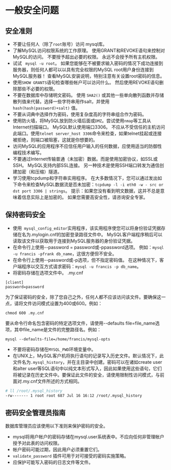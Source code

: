 # 一般安全问题

## 安全准则

* 不要让任何人（除了`root`账号）访问 mysql库。
* 了解MySQL访问权限系统的工作原理。 使用GRANT和REVOKE语句来控制对MySQL的访问。 不要授予超出必要的权限。 永远不会授予所有主机权限。
* 试试 ` mysql -u root`。 如果您能够在不被要求输入密码的情况下成功连接到服务器，则任何人都可以以具有完全权限的MySQL root用户身份连接到MySQL服务器！ 查看MySQL安装说明，特别注意有关设置root密码的信息。 
* 使用`SHOW GRANTS`语句检查哪些帐户可以访问什么。 然后使用REVOKE语句删除那些不必要的权限。
* 不要在数据库中存储明文密码。 使用 `SHA2()` 或其他一些单向散列函数并存储散列值来代替。选择一些字符串用作salt，并使用`hash(hash(password)+salt)` 值。
* 不要从词典中选择作为密码，使用复杂度高的字符串组合作为密码。
* 使用防火墙，将MySQL放到防火墙后面或`DMZ`。尝试使用`nmap`等工具从Internet扫描端口。 MySQL默认使用端口3306。 不应从不受信任的主机访问此端口。使用`telnet server_host 3306`命令来检查，如果telnet挂起或连接被拒绝，则端口被阻塞，这就是你想要的。
* 访问MySQL的应用程序不应信任用户输入的任何数据，应使用适当的防御性编程技术编写。
* 不要通过Internet传输普通（未加密）数据。而是使用加密协议，如SSL或SSH。 MySQL支持内部SSL连接。 另一种技术是使用SSH端口转发为通信创建加密（和压缩）隧道。
* 学习使用tcpdump和字符串实用程序。 在大多数情况下，您可以通过发出如下命令来检查MySQL数据流是否未加密：`tcpdump -l -i eth0 -w - src or dst port 3306 | strings`。 提示：如果您没有看到明文数据，这并不总是意味着信息实际上是加密的。 如果您需要高安全性，请咨询安全专家。



## 保持密码安全

* 使用` mysql_config_editor`实用程序，该实用程序使您可以将身份验证凭据存储在名为.mylogin.cnf的加密登录路径文件中。 MySQL客户端程序稍后可以读取该文件以获取用于连接到MySQL服务器的身份验证凭据。
* 在命令行上使用--password = password或-ppassword选项。 例如：`mysql -u francis -pfrank db_name`，这很方便但不安全。
* 在命令行上使用--password或-p选项，但不指定密码值。 在这种情况下，客户端程序以交互方式请求密码：`mysql -u francis -p db_name`。
* 将密码存储在选项文件中。
.my.cnf
```
[client]
password=password
```

为了保证密码的安全，除了您自己之外，任何人都不应该访问该文件。要确保这一点，请将文件访问模式设置为400或600。例如：
```
chmod 600 .my.cnf
```

要从命令行命名包含密码的特定选项文件，请使用--defaults file=file_name选项，其中file_name是文件的完整路径名。例如：

```
mysql --defaults-file=/home/francis/mysql-opts
```

* 不要将密码存储在`MYSQL_PWD`环境变量中。
* 在UNIX上，MySQL客户机将执行语句的记录写入历史文件。默认情况下，此文件名为`.mysql_history`，并在主目录中创建。密码可以在诸如create user和alter user等SQL语句中以纯文本形式写入，因此如果使用这些语句，它们将被记录在历史文件中。要保证此文件的安全，请使用限制性访问模式，与前面对.my.cnf文件所述的方式相同。

```bash
# ll /root/.mysql_history
-rw------- 1 root root 687 Jul 16 16:12 /root/.mysql_history
```


## 密码安全管理员指南

数据库管理员应该使用以下准则来保护密码的安全。

* mysql将用户帐户的密码存储在mysql.user系统表中。不应向任何非管理帐户授予对此表的访问权限。
* 帐户密码可能过期，因此用户必须重置它们。
* `validate_password` 插件可用于对可接受的密码实施策略。
* 应保护可能写入密码的日志文件等文件。
